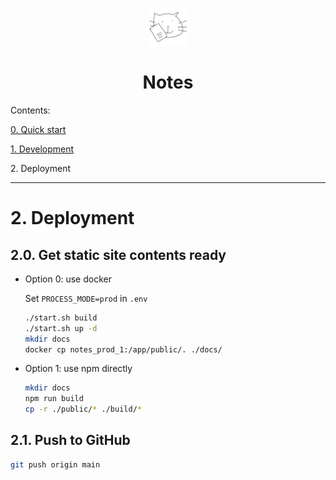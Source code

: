 <p align="center">
  <img alt="" src="../src/images/icon.png" width="60" />
</p>

<h1 align="center">Notes</h1>

Contents:

[0. Quick start](../README.md)

[1. Development](./development.md)

<span>2. Deployment</span>

---

<h1 id="2.">2. Deployment</h1>

<h2>2.0. Get static site contents ready</h2>

- Option 0: use docker

  Set `PROCESS_MODE=prod` in `.env`

  ```bash
  ./start.sh build
  ./start.sh up -d
  mkdir docs
  docker cp notes_prod_1:/app/public/. ./docs/
  ```

- Option 1: use npm directly

  ```bash
  mkdir docs
  npm run build
  cp -r ./public/* ./build/*
  ```

<h2>2.1. Push to GitHub</h2>

```bash
git push origin main
```
